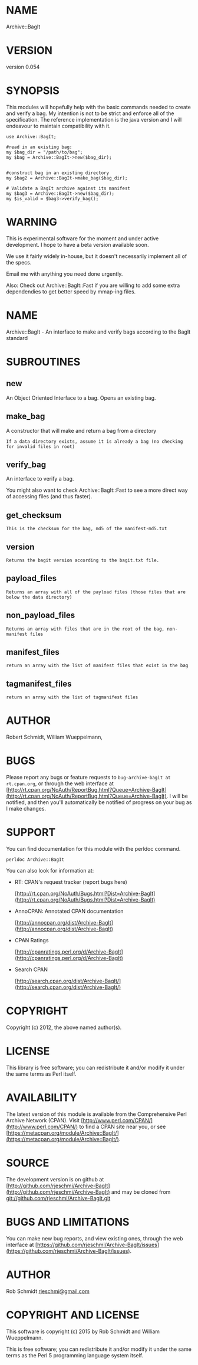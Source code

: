 # NAME

Archive::BagIt

# VERSION

version 0.054

# SYNOPSIS

This modules will hopefully help with the basic commands needed to create
and verify a bag. My intention is not to be strict and enforce all of the
specification. The reference implementation is the java version
and I will endeavour to maintain compatibility with it.

    use Archive::BagIt;

    #read in an existing bag:
    my $bag_dir = "/path/to/bag";
    my $bag = Archive::BagIt->new($bag_dir);


    #construct bag in an existing directory
    my $bag2 = Archive::BagIt->make_bag($bag_dir);

    # Validate a BagIt archive against its manifest
    my $bag3 = Archive::BagIt->new($bag_dir);
    my $is_valid = $bag3->verify_bag();

# WARNING

This is experimental software for the moment and under active development. I
hope to have a beta version available soon.

We use it fairly widely in-house, but it doesn't necessarily implement all of the specs.

Email me with anything you need done urgently.

Also: Check out Archive::BagIt::Fast if you are willing to add some extra dependendies to get
better speed by mmap-ing files.

# NAME

Archive::BagIt - An interface to make and verify bags according to the BagIt standard

# SUBROUTINES

## new
   An Object Oriented Interface to a bag. Opens an existing bag.

## make\_bag
   A constructor that will make and return a bag from a directory

    If a data directory exists, assume it is already a bag (no checking for invalid files in root)

## verify\_bag

An interface to verify a bag.

You might also want to check Archive::BagIt::Fast to see a more direct way of accessing files (and thus faster).

## get\_checksum

    This is the checksum for the bag, md5 of the manifest-md5.txt

## version

    Returns the bagit version according to the bagit.txt file.

## payload\_files

    Returns an array with all of the payload files (those files that are below the data directory)

## non\_payload\_files

    Returns an array with files that are in the root of the bag, non-manifest files

## manifest\_files

    return an array with the list of manifest files that exist in the bag

## tagmanifest\_files

    return an array with the list of tagmanifest files

# AUTHOR

Robert Schmidt, <rjeschmi at gmail.com>
William Wueppelmann, <william at c7a.ca>

# BUGS

Please report any bugs or feature requests to `bug-archive-bagit at rt.cpan.org`, or through
the web interface at [http://rt.cpan.org/NoAuth/ReportBug.html?Queue=Archive-BagIt](http://rt.cpan.org/NoAuth/ReportBug.html?Queue=Archive-BagIt).  I will be notified, and then you'll
automatically be notified of progress on your bug as I make changes.

# SUPPORT

You can find documentation for this module with the perldoc command.

    perldoc Archive::BagIt

You can also look for information at:

- RT: CPAN's request tracker (report bugs here)

    [http://rt.cpan.org/NoAuth/Bugs.html?Dist=Archive-BagIt](http://rt.cpan.org/NoAuth/Bugs.html?Dist=Archive-BagIt)

- AnnoCPAN: Annotated CPAN documentation

    [http://annocpan.org/dist/Archive-BagIt](http://annocpan.org/dist/Archive-BagIt)

- CPAN Ratings

    [http://cpanratings.perl.org/d/Archive-BagIt](http://cpanratings.perl.org/d/Archive-BagIt)

- Search CPAN

    [http://search.cpan.org/dist/Archive-BagIt/](http://search.cpan.org/dist/Archive-BagIt/)

# COPYRIGHT

Copyright (c) 2012, the above named author(s).

# LICENSE

This library is free software; you can redistribute it and/or modify
it under the same terms as Perl itself.

# AVAILABILITY

The latest version of this module is available from the Comprehensive Perl
Archive Network (CPAN). Visit [http://www.perl.com/CPAN/](http://www.perl.com/CPAN/) to find a CPAN
site near you, or see [https://metacpan.org/module/Archive::BagIt/](https://metacpan.org/module/Archive::BagIt/).

# SOURCE

The development version is on github at [http://github.com/rjeschmi/Archive-BagIt](http://github.com/rjeschmi/Archive-BagIt)
and may be cloned from [git://github.com/rjeschmi/Archive-BagIt.git](git://github.com/rjeschmi/Archive-BagIt.git)

# BUGS AND LIMITATIONS

You can make new bug reports, and view existing ones, through the
web interface at [https://github.com/rjeschmi/Archive-BagIt/issues](https://github.com/rjeschmi/Archive-BagIt/issues).

# AUTHOR

Rob Schmidt <rjeschmi@gmail.com>

# COPYRIGHT AND LICENSE

This software is copyright (c) 2015 by Rob Schmidt and William Wueppelmann.

This is free software; you can redistribute it and/or modify it under
the same terms as the Perl 5 programming language system itself.
